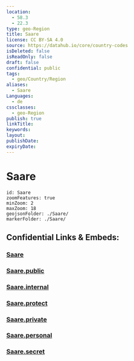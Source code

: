 ```yaml
---
location:
  - 58.3
  - 22.3
type: geo-Region
title: Saare
license: CC BY-SA 4.0
source: https://datahub.io/core/country-codes
isDeleted: false
isReadOnly: false
draft: false
confidential: public
tags:
  - geo/Country/Region
aliases:
  - Saare
Languages:
  - de
cssclasses:
  - geo-Region
publish: true
linkTitle:
keywords:
layout:
publishDate:
expiryDate:
---
```


# Saare

```leaflet
id: Saare
zoomFeatures: true 
minZoom: 2 
maxZoom: 18
geojsonFolder: ./Saare/
markerFolder: ./Saare/
```


## Confidential Links & Embeds: 

### [Saare](/_Standards/Earth/Continent/Europe/Europe~North/Estonia/Counties~Estonia/Saare.md) 

### [Saare.public](/_public/Earth/Continent/Europe/Europe~North/Estonia/Counties~Estonia/Saare.public.md) 

### [Saare.internal](/_internal/Earth/Continent/Europe/Europe~North/Estonia/Counties~Estonia/Saare.internal.md) 

### [Saare.protect](/_protect/Earth/Continent/Europe/Europe~North/Estonia/Counties~Estonia/Saare.protect.md) 

### [Saare.private](/_private/Earth/Continent/Europe/Europe~North/Estonia/Counties~Estonia/Saare.private.md) 

### [Saare.personal](/_personal/Earth/Continent/Europe/Europe~North/Estonia/Counties~Estonia/Saare.personal.md) 

### [Saare.secret](/_secret/Earth/Continent/Europe/Europe~North/Estonia/Counties~Estonia/Saare.secret.md)

